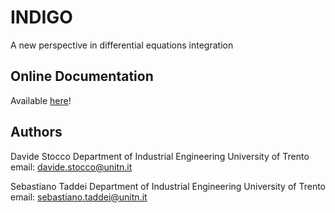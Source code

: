 # INDIGO

A new perspective in differential equations integration

## Online Documentation

Available [here](https://stoccodavide.github.io/indigo/)!

## Authors

Davide Stocco
Department of Industrial Engineering
University of Trento
email: davide.stocco@unitn.it

Sebastiano Taddei
Department of Industrial Engineering
University of Trento
email: sebastiano.taddei@unitn.it
